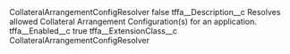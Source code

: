 <?xml version="1.0" encoding="UTF-8"?>
<CustomMetadata xmlns="http://soap.sforce.com/2006/04/metadata" xmlns:xsi="http://www.w3.org/2001/XMLSchema-instance" xmlns:xsd="http://www.w3.org/2001/XMLSchema">
    <label>CollateralArrangementConfigResolver</label>
    <protected>false</protected>
    <values>
        <field>tffa__Description__c</field>
        <value xsi:type="xsd:string">Resolves allowed Collateral Arrangement Configuration(s) for an application.</value>
    </values>
    <values>
        <field>tffa__Enabled__c</field>
        <value xsi:type="xsd:boolean">true</value>
    </values>
    <values>
        <field>tffa__ExtensionClass__c</field>
        <value xsi:type="xsd:string">CollateralArrangementConfigResolver</value>
    </values>
</CustomMetadata>
